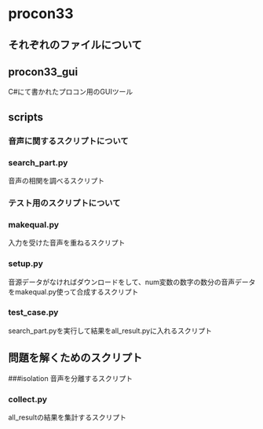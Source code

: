 # procon33
## それぞれのファイルについて
## procon33_gui
C#にて書かれたプロコン用のGUIツール
## scripts
### 音声に関するスクリプトについて
### search_part.py
音声の相関を調べるスクリプト
### テスト用のスクリプトについて
### makequal.py
入力を受けた音声を重ねるスクリプト
### setup.py
音源データがなければダウンロードをして、num変数の数字の数分の音声データをmakequal.py使って合成するスクリプト
### test_case.py
search_part.pyを実行して結果をall_result.pyに入れるスクリプト
## 問題を解くためのスクリプト
###isolation
音声を分離するスクリプト
### collect.py
all_resultの結果を集計するスクリプト
